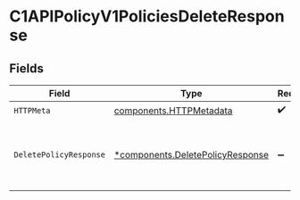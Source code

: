 # C1APIPolicyV1PoliciesDeleteResponse


## Fields

| Field                                                                               | Type                                                                                | Required                                                                            | Description                                                                         |
| ----------------------------------------------------------------------------------- | ----------------------------------------------------------------------------------- | ----------------------------------------------------------------------------------- | ----------------------------------------------------------------------------------- |
| `HTTPMeta`                                                                          | [components.HTTPMetadata](../../models/components/httpmetadata.md)                  | :heavy_check_mark:                                                                  | N/A                                                                                 |
| `DeletePolicyResponse`                                                              | [*components.DeletePolicyResponse](../../models/components/deletepolicyresponse.md) | :heavy_minus_sign:                                                                  | Empty response with a status code indicating success.                               |